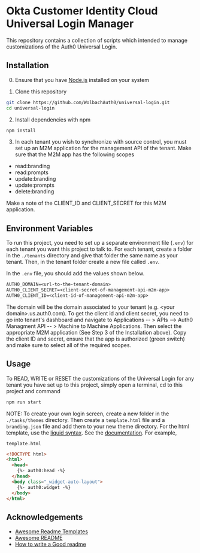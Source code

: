 
# Okta Customer Identity Cloud Universal Login Manager

This repository contains a collection of scripts which intended to manage customizations of the Auth0 Universal Login. 

## Installation

0. Ensure that you have [Node.js](https://nodejs.org/en/) installed on your system

1. Clone this repository

```bash
git clone https://github.com/WolbachAuth0/universal-login.git
cd universal-login
```

2. Install dependencies with npm

```bash
npm install
```

3. In each tenant you wish to synchronize with source control, you must set up an M2M application for the management API of the tenant. Make sure that the M2M app has the following scopes

* read:branding
* read:prompts
* update:branding
* update:prompts
* delete:branding

Make a note of the CLIENT_ID and CLIENT_SECRET for this M2M application.

## Environment Variables

To run this project, you need to set up a separate environment file (`.env`) for each tenant you want this project
to talk to. For each tenant, create a folder in the `./tenants` directory and give that folder the same name as your tenant.
Then, in the tenant folder create a new file called `.env`.

In the `.env` file, you should add the values shown below.
```txt
AUTH0_DOMAIN=<url-to-the-tenant-domain>
AUTH0_CLIENT_SECRET=<client-secret-of-management-api-m2m-app>
AUTH0_CLIENT_ID=<client-id-of-management-api-m2m-app>
```
The domain will be the domain associated to your tenant (e.g. \<your domain>.us.auth0.com). To get the client id and client secret, you need to go into tenant's dashboard and navigate to Applications -- > APIs --> Auth0 Managment API -- > Machine to Machine Applications. Then select the appropriate M2M application (See Step 3 of the Installation above). Copy the client ID and secret, ensure that the app is authorized (green switch) and make sure to select all of the required scopes.

## Usage

To READ, WRITE or RESET the customizations of the Universal Login for any tenant you have set up to this project, simply open a terminal, cd to this project and command

```bash
npm run start
```


NOTE: To create your own login screen, create a new folder in the `./tasks/themes` directory. Then create a `template.html` file and a `branding.json` file and add them to your new theme directory. For the html template, use the [liquid syntax](https://shopify.github.io/liquid/basics/introduction/). See the [documentation](https://auth0.com/docs/brand-and-customize/universal-login-page-templates). For example,

`template.html`
```html
<!DOCTYPE html>
<html>
  <head>
    {%- auth0:head -%}
  </head>
  <body class="_widget-auto-layout">
    {%- auth0:widget -%}
  </body>
</html>
```

## Acknowledgements
 - [Awesome Readme Templates](https://awesomeopensource.com/project/elangosundar/awesome-README-templates)
 - [Awesome README](https://github.com/matiassingers/awesome-readme)
 - [How to write a Good readme](https://bulldogjob.com/news/449-how-to-write-a-good-readme-for-your-github-project)
